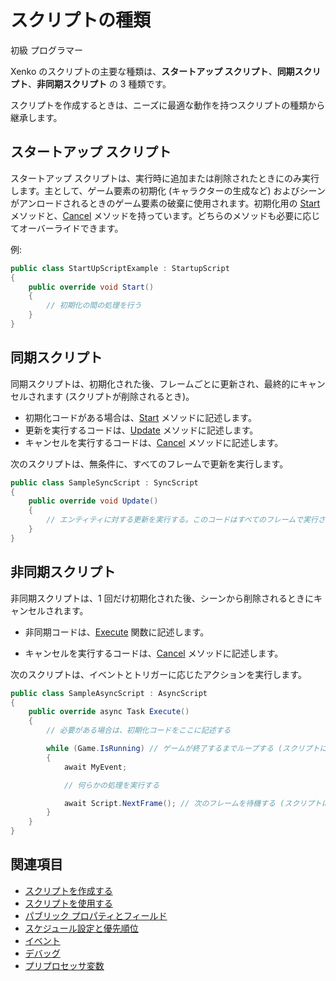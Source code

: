 # スクリプトの種類

<span class="label label-doc-level">初級</span>
<span class="label label-doc-audience">プログラマー</span>

Xenko のスクリプトの主要な種類は、**スタートアップ スクリプト**、**同期スクリプト**、**非同期スクリプト** の 3 種類です。

スクリプトを作成するときは、ニーズに最適な動作を持つスクリプトの種類から継承します。

## スタートアップ スクリプト

スタートアップ スクリプトは、実行時に追加または削除されたときにのみ実行します。主として、ゲーム要素の初期化 (キャラクターの生成など) およびシーンがアンロードされるときのゲーム要素の破棄に使用されます。初期化用の [Start](xref:Xenko.Engine.StartupScript.Start) メソッドと、[Cancel](xref:Xenko.Engine.ScriptComponent.Cancel) メソッドを持っています。どちらのメソッドも必要に応じてオーバーライドできます。

例:

```cs
public class StartUpScriptExample : StartupScript
{
	public override void Start()
	{
		// 初期化の間の処理を行う
	}
}
```

## 同期スクリプト

同期スクリプトは、初期化された後、フレームごとに更新され、最終的にキャンセルされます (スクリプトが削除されるとき)。

* 初期化コードがある場合は、[Start](xref:Xenko.Engine.StartupScript.Start) メソッドに記述します。
* 更新を実行するコードは、[Update](xref:Xenko.Engine.SyncScript.Update) メソッドに記述します。
* キャンセルを実行するコードは、[Cancel](xref:Xenko.Engine.ScriptComponent.Cancel) メソッドに記述します。

次のスクリプトは、無条件に、すべてのフレームで更新を実行します。

```cs
public class SampleSyncScript : SyncScript
{        
	public override void Update()
	{
		// エンティティに対する更新を実行する。このコードはすべてのフレームで実行される
	}
}
```

## 非同期スクリプト

非同期スクリプトは、1 回だけ初期化された後、シーンから削除されるときにキャンセルされます。

* 非同期コードは、[Execute](xref:"Xenko.Engine.AsyncScript.Execute") 関数に記述します。

* キャンセルを実行するコードは、[Cancel](xref:Xenko.Engine.ScriptComponent.Cancel) メソッドに記述します。

次のスクリプトは、イベントとトリガーに応じたアクションを実行します。

```cs
public class SampleAsyncScript : AsyncScript
{        
	public override async Task Execute()
	{
		// 必要がある場合は、初期化コードをここに記述する

		while (Game.IsRunning) // ゲームが終了するまでループする (スクリプトに応じてオプション)
		{
			await MyEvent;

			// 何らかの処理を実行する

			await Script.NextFrame(); // 次のフレームを待機する (スクリプトに応じてオプション)
		}
	}
}
```

## 関連項目

* [スクリプトを作成する](create-a-script.md)
* [スクリプトを使用する](use-a-script.md)
* [パブリック プロパティとフィールド](public-properties-and-fields.md)
* [スケジュール設定と優先順位](scheduling-and-priorities.md)
* [イベント](events.md)
* [デバッグ](debugging.md)
* [プリプロセッサ変数](preprocessor-variables.md)
